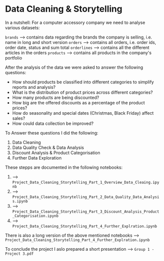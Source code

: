 # Data Cleaning & Storytelling

In a nutshell: For a computer accessory company we need to analyse various datasets:

`brands` --> contains data regarding the brands the company is selling, i.e. name in long and short version
`orders` --> contains all orders, i.e. order ids, order date, status and sum total
`orderlines` --> contains all the different articles in the orders
`products` --> contains all products in the company's portfolio

After the analysis of the data we were asked to answer the following questions:

* How should products be classified into different categories to simplify reports and analysis?
* What is the distribution of product prices across different categories?
* How many products are being discounted?
* How big are the offered discounts as a percentage of the product prices?
* How do seasonality and special dates (Christmas, Black Friday) affect sales?
* How could data collection be improved?

To Answer these questions I did the following:

1. Data Cleaning
2. Data Quality Check & Data Analysis
3. Discount Analysis & Product Categorisation
4. Further Data Exploration

These stepps are documented in the following notebooks:

1. --> `Project_Data_Cleaning_Storytelling_Part_1_Overview_Data_Cleaing.ipynb`
2. --> `Project_Data_Cleaning_Storytelling_Part_2_Data_Quality_Data_Analysis.ipynb`
3. --> `Project_Data_Cleaning_Storytelling_Part_3_Discount_Analysis_Product_Categorisation.ipynb`
4. --> `Project_Data_Cleaning_Storytelling_Part_4_Further_Explration.ipynb`

There is also a long version of the above mentioned notebooks --> `Project_Data_Cleaning_Storytelling_Part_4_Further_Explration.ipynb`

To conclude the project I aslo prepared a short presentation --> `Group 1 - Project 3.pdf`


